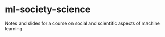 # ml-society-science
Notes and slides for a course on social and scientific aspects of machine learning
